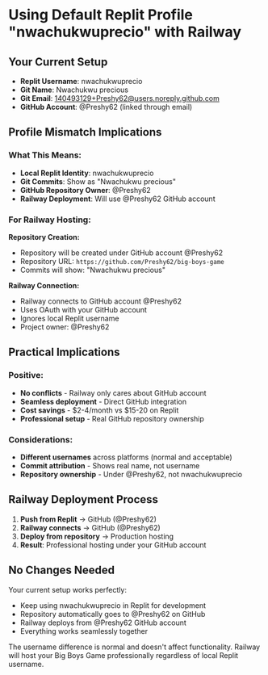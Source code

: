 # Using Default Replit Profile "nwachukwuprecio" with Railway

## Your Current Setup
- **Replit Username**: nwachukwuprecio
- **Git Name**: Nwachukwu precious
- **Git Email**: 140493129+Preshy62@users.noreply.github.com
- **GitHub Account**: @Preshy62 (linked through email)

## Profile Mismatch Implications

### What This Means:
- **Local Replit Identity**: nwachukwuprecio
- **Git Commits**: Show as "Nwachukwu precious"
- **GitHub Repository Owner**: @Preshy62
- **Railway Deployment**: Will use @Preshy62 GitHub account

### For Railway Hosting:

**Repository Creation:**
- Repository will be created under GitHub account @Preshy62
- Repository URL: `https://github.com/Preshy62/big-boys-game`
- Commits will show: "Nwachukwu precious"

**Railway Connection:**
- Railway connects to GitHub account @Preshy62
- Uses OAuth with your GitHub account
- Ignores local Replit username
- Project owner: @Preshy62

## Practical Implications

### Positive:
- **No conflicts** - Railway only cares about GitHub account
- **Seamless deployment** - Direct GitHub integration
- **Cost savings** - $2-4/month vs $15-20 on Replit
- **Professional setup** - Real GitHub repository ownership

### Considerations:
- **Different usernames** across platforms (normal and acceptable)
- **Commit attribution** - Shows real name, not username
- **Repository ownership** - Under @Preshy62, not nwachukwuprecio

## Railway Deployment Process

1. **Push from Replit** → GitHub (@Preshy62)
2. **Railway connects** → GitHub (@Preshy62)
3. **Deploy from repository** → Production hosting
4. **Result**: Professional hosting under your GitHub account

## No Changes Needed

Your current setup works perfectly:
- Keep using nwachukwuprecio in Replit for development
- Repository automatically goes to @Preshy62 on GitHub
- Railway deploys from @Preshy62 GitHub account
- Everything works seamlessly together

The username difference is normal and doesn't affect functionality. Railway will host your Big Boys Game professionally regardless of local Replit username.